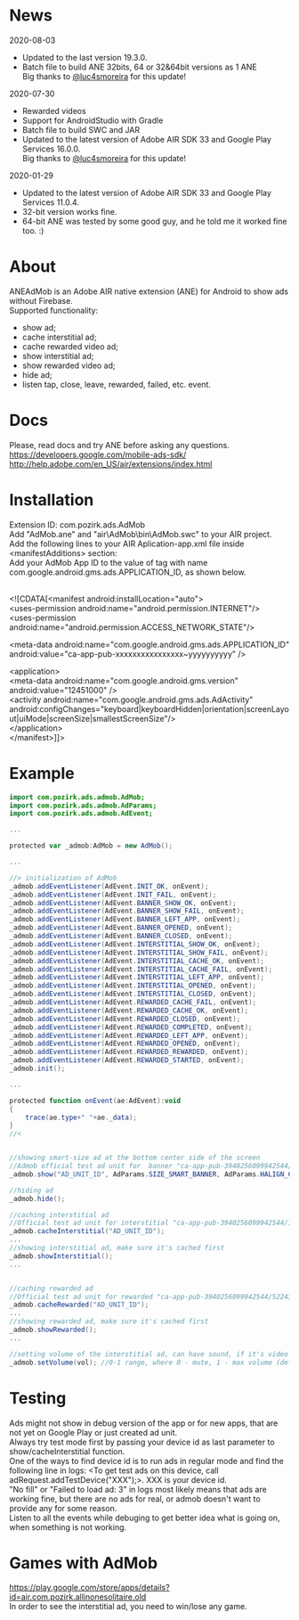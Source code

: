# News
2020-08-03
- Updated to the last version 19.3.0.<br />
- Batch file to build ANE 32bits, 64 or 32&64bit versions as 1 ANE<br/>
Big thanks to [@luc4smoreira](https://github.com/luc4smoreira) for this update!<br />

2020-07-30
- Rewarded videos <br/>
- Support for AndroidStudio with Gradle <br/>
- Batch file to build SWC and JAR <br/>
- Updated to the latest version of Adobe AIR SDK 33 and Google Play Services 16.0.0.<br />
Big thanks to [@luc4smoreira](https://github.com/luc4smoreira) for this update!<br />

2020-01-29
- Updated to the latest version of Adobe AIR SDK 33 and Google Play Services 11.0.4.<br />
- 32-bit version works fine.<br />
- 64-bit ANE was tested by some good guy, and he told me it worked fine too. :)

# About
ANEAdMob is an Adobe AIR native extension (ANE) for Android to show ads without Firebase.<br />
Supported functionality:<br />
- show ad;<br />
- cache interstitial ad;<br />
- cache rewarded video ad;
- show interstitial ad;<br />
- show rewarded video ad;<br />
- hide ad;<br />
- listen tap, close, leave, rewarded, failed, etc. event.<br />

# Docs
Please, read docs and try ANE before asking any questions.<br />
https://developers.google.com/mobile-ads-sdk/<br />
http://help.adobe.com/en_US/air/extensions/index.html<br />


# Installation
Extension ID: com.pozirk.ads.AdMob<br />
Add "AdMob.ane" and "air\AdMob\bin\AdMob.swc" to your AIR project.<br />
Add the following lines to your AIR Aplication-app.xml file inside &lt;manifestAdditions&gt; section:<br />
Add your AdMob App ID to the value of tag with name com.google.android.gms.ads.APPLICATION_ID, as shown below. <br/>

<br />
&lt;![CDATA[&lt;manifest android:installLocation="auto"&gt;<br />
&lt;uses-permission android:name="android.permission.INTERNET"/&gt;<br />
&lt;uses-permission android:name="android.permission.ACCESS_NETWORK_STATE"/&gt;<br />


&lt;meta-data android:name="com.google.android.gms.ads.APPLICATION_ID" android:value="ca-app-pub-xxxxxxxxxxxxxxxx~yyyyyyyyyy" /&gt;

&lt;application&gt;<br />
&lt;meta-data android:name="com.google.android.gms.version" android:value="12451000" /&gt;<br />
&lt;activity android:name="com.google.android.gms.ads.AdActivity" android:configChanges="keyboard|keyboardHidden|orientation|screenLayout|uiMode|screenSize|smallestScreenSize"/&gt;<br />
&lt;/application&gt;<br />
&lt;/manifest>]]&gt;


# Example
```actionscript
import com.pozirk.ads.admob.AdMob;
import com.pozirk.ads.admob.AdParams;
import com.pozirk.ads.admob.AdEvent;

...

protected var _admob:AdMob = new AdMob();

...

//> initialization of AdMob
_admob.addEventListener(AdEvent.INIT_OK, onEvent);
_admob.addEventListener(AdEvent.INIT_FAIL, onEvent);
_admob.addEventListener(AdEvent.BANNER_SHOW_OK, onEvent);
_admob.addEventListener(AdEvent.BANNER_SHOW_FAIL, onEvent);
_admob.addEventListener(AdEvent.BANNER_LEFT_APP, onEvent);
_admob.addEventListener(AdEvent.BANNER_OPENED, onEvent);
_admob.addEventListener(AdEvent.BANNER_CLOSED, onEvent);
_admob.addEventListener(AdEvent.INTERSTITIAL_SHOW_OK, onEvent);
_admob.addEventListener(AdEvent.INTERSTITIAL_SHOW_FAIL, onEvent);
_admob.addEventListener(AdEvent.INTERSTITIAL_CACHE_OK, onEvent);
_admob.addEventListener(AdEvent.INTERSTITIAL_CACHE_FAIL, onEvent);
_admob.addEventListener(AdEvent.INTERSTITIAL_LEFT_APP, onEvent);
_admob.addEventListener(AdEvent.INTERSTITIAL_OPENED, onEvent);
_admob.addEventListener(AdEvent.INTERSTITIAL_CLOSED, onEvent);
_admob.addEventListener(AdEvent.REWARDED_CACHE_FAIL, onEvent);
_admob.addEventListener(AdEvent.REWARDED_CACHE_OK, onEvent);
_admob.addEventListener(AdEvent.REWARDED_CLOSED, onEvent);
_admob.addEventListener(AdEvent.REWARDED_COMPLETED, onEvent);
_admob.addEventListener(AdEvent.REWARDED_LEFT_APP, onEvent);
_admob.addEventListener(AdEvent.REWARDED_OPENED, onEvent);
_admob.addEventListener(AdEvent.REWARDED_REWARDED, onEvent);
_admob.addEventListener(AdEvent.REWARDED_STARTED, onEvent);
_admob.init();

...

protected function onEvent(ae:AdEvent):void
{
	trace(ae.type+" "+ae._data);
}
//<


//showing smart-size ad at the bottom center side of the screen
//Admob official test ad unit for  banner "ca-app-pub-3940256099942544/6300978111"
_admob.show("AD_UNIT_ID", AdParams.SIZE_SMART_BANNER, AdParams.HALIGN_CENTER, AdParams.VALIGN_BOTTOM); 

//hiding ad
_admob.hide();

//caching interstitial ad
//Official test ad unit for interstitial "ca-app-pub-3940256099942544/1033173712"
_admob.cacheInterstitial("AD_UNIT_ID"); 
...
//showing interstitial ad, make sure it's cached first
_admob.showInterstitial();
...


//caching rewarded ad
//Official test ad unit for rewarded "ca-app-pub-3940256099942544/5224354917"
_admob.cacheRewarded("AD_UNIT_ID");  
...
//showing rewarded ad, make sure it's cached first
_admob.showRewarded();
...

//setting volume of the interstitial ad, can have sound, if it's video
_admob.setVolume(vol); //0-1 range, where 0 - mute, 1 - max volume (default, I guess).
```


# Testing
Ads might not show in debug version of the app or for new apps, that are not yet on Google Play or just created ad unit.<br />
Always try test mode first by passing your device id as last parameter to show/cacheInterstitial function.<br />
One of the ways to find device id is to run ads in regular mode and find the following line in logs: <To get test ads on this device, call adRequest.addTestDevice("XXX");>.
XXX is your device id.<br />
"No fill" or "Failed to load ad: 3" in logs most likely means that ads are working fine, but there are no ads for real, or admob doesn't want to provide any for some reason.<br />
Listen to all the events while debuging to get better idea what is going on, when something is not working.


# Games with AdMob
https://play.google.com/store/apps/details?id=air.com.pozirk.allinonesolitaire.old<br />
In order to see the interstitial ad, you need to win/lose any game.<br />
